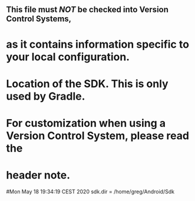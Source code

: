 ## This file must *NOT* be checked into Version Control Systems,
# as it contains information specific to your local configuration.
#
# Location of the SDK. This is only used by Gradle.
# For customization when using a Version Control System, please read the
# header note.
#Mon May 18 19:34:19 CEST 2020
sdk.dir = /home/greg/Android/Sdk